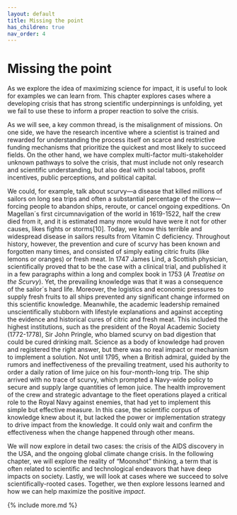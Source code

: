 ```yaml
---
layout: default
title: Missing the point
has_children: true
nav_order: 4
---
```


# Missing the point

As we explore the idea of maximizing science for impact, it is useful to
look for examples we can learn from. This chapter explores cases where a
developing crisis that has strong scientific underpinnings is unfolding,
yet we fail to use these to inform a proper reaction to solve the
crisis.

As we will see, a key common thread, is the misalignment of missions. On
one side, we have the research incentive where a scientist is trained
and rewarded for understanding the process itself on scarce and
restrictive funding mechanisms that prioritize the quickest and most
likely to succeed fields. On the other hand, we have complex
multi-factor multi-stakeholder unknown pathways to solve the crisis,
that must include not only research and scientific understanding, but
also deal with social taboos, profit incentives, public perceptions, and
political capital.

We could, for example, talk about scurvy—a disease that killed millions
of sailors on long sea trips and often a substantial percentage of the
crew—forcing people to abandon ships, reroute, or cancel ongoing
expeditions. On Magellan´s first circumnavigation of the world in
1619-1522, half the crew died from it, and it is estimated many more
would have were it not for other causes, likes fights or storms[10].
Today, we know this terrible and widespread disease in sailors results
from Vitamin C deficiency. Throughout history, however, the prevention
and cure of scurvy has been known and forgotten many times, and
consisted of simply eating citric fruits (like lemons or oranges) or
fresh meat. In 1747 James Lind, a Scottish physician, scientifically
proved that to be the case with a clinical trial, and published it in a
few paragraphs within a long and complex book in 1753 (*A Treatise on
the Scurvy*). Yet, the prevailing knowledge was that it was a
consequence of the sailor´s hard life. Moreover, the logistics and
economic pressures to supply fresh fruits to all ships prevented any
significant change informed on this scientific knowledge. Meanwhile, the
academic leadership remained unscientifically stubborn with lifestyle
explanations and against accepting the evidence and historical cures of
citric and fresh meat. This included the highest institutions, such as
the president of the Royal Academic Society (1772-1778), Sir John
Pringle, who blamed scurvy on bad digestion that could be cured drinking
malt. Science as a body of knowledge had proven and registered the right
answer, but there was no real impact or mechanism to implement a
solution. Not until 1795, when a British admiral, guided by the rumors
and ineffectiveness of the prevailing treatment, used his authority to
order a daily ration of lime juice on his four-month-long trip. The ship
arrived with no trace of scurvy, which prompted a Navy-wide policy to
secure and supply large quantities of lemon juice. The health
improvement of the crew and strategic advantage to the fleet operations
played a critical role to the Royal Navy against enemies, that had yet
to implement this simple but effective measure. In this case, the
scientific corpus of knowledge knew about it, but lacked the power or
implementation strategy to drive impact from the knowledge. It could
only wait and confirm the effectiveness when the change happened through
other means.

We will now explore in detail two cases: the crisis of the AIDS
discovery in the USA, and the ongoing global climate change crisis. In
the following chapter, we will explore the reality of “Moonshot”
thinking, a term that is often related to scientific and technological
endeavors that have deep impacts on society. Lastly, we will look at
cases where we succeed to solve scientifically-rooted cases. Together,
we then explore lessons learned and how we can help maximize the
positive *impact*.


{% include more.md %}
